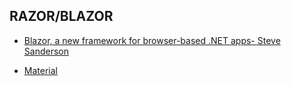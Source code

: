 ## RAZOR/BLAZOR

* [Blazor, a new framework for browser-based .NET apps- Steve Sanderson](https://www.youtube.com/watch?v=Qe8UW5543-s)

* [Material](https://github.com/material-components/material-components-web)
